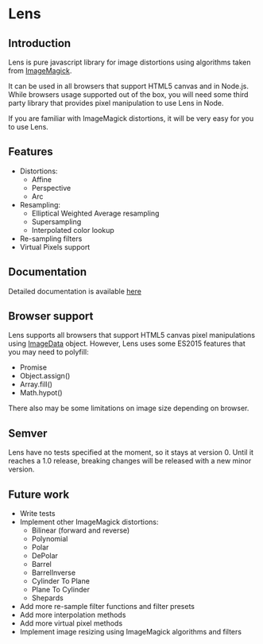 # Lens

## Introduction

Lens is pure javascript library for image distortions using algorithms taken from [ImageMagick](https://imagemagick.org).

It can be used in all browsers that support HTML5 canvas and in Node.js. While browsers usage supported out of the box,
you will need some third party library that provides pixel manipulation to use Lens in Node.

If you are familiar with ImageMagick distortions, it will be very easy for you to use Lens.

## Features

* Distortions:
    * Affine
    * Perspective
    * Arc
* Resampling:
    * Elliptical Weighted Average resampling
    * Supersampling
    * Interpolated color lookup
* Re-sampling filters
* Virtual Pixels support

## Documentation

Detailed documentation is available [here](https://alxcube.github.io/lens/docs/index.html)

## Browser support

Lens supports all browsers that support HTML5 canvas pixel manipulations using [ImageData](https://developer.mozilla.org/en-US/docs/Web/API/ImageData)
object. However, Lens uses some ES2015 features that you may need to polyfill:
* Promise
* Object.assign()
* Array.fill()
* Math.hypot()

There also may be some limitations on image size depending on browser.

## Semver

Lens have no tests specified at the moment, so it stays at version 0.
Until it reaches a 1.0 release, breaking changes will be released with a new minor version.

## Future work

* Write tests
* Implement other ImageMagick distortions:
    * Bilinear (forward and reverse)
    * Polynomial
    * Polar
    * DePolar
    * Barrel
    * BarrelInverse
    * Cylinder To Plane
    * Plane To Cylinder
    * Shepards
* Add more re-sample filter functions and filter presets
* Add more interpolation methods
* Add more virtual pixel methods
* Implement image resizing using ImageMagick algorithms and filters
    